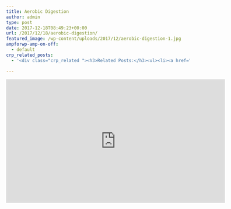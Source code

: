 ```yaml
---
title: Aerobic Digestion
author: admin
type: post
date: 2017-12-18T08:49:23+00:00
url: /2017/12/18/aerobic-digestion/
featured_image: /wp-content/uploads/2017/12/aerobic-digestion-1.jpg
ampforwp-amp-on-off:
  - default
crp_related_posts:
  - '<div class="crp_related "><h3>Related Posts:</h3><ul><li><a href="https://scdhub.org/2017/12/25/wastewater-treatment-and-biosolids-management/"    ><img src="https://scdhub.org/wp-content/uploads/2017/12/wastewater-treatment-and-biosoli-150x150.jpg" alt="Wastewater treatment and Biosolids management" title="Wastewater treatment and Biosolids management" width="150" height="150" class="crp_thumb crp_featured" /><span class="crp_title">Wastewater treatment and Biosolids management</span></a></li><li><a href="https://scdhub.org/2018/01/06/household-and-neighborhood-sanitation-infrastructures-excreta-wastewater-disposal-in-developing-countries/"    ><img src="https://scdhub.org/wp-content/plugins/contextual-related-posts/default.png" alt="Household and neighborhood Sanitation Infrastructures: Excreta, wastewater disposal in developing countries" title="Household and neighborhood Sanitation Infrastructures: Excreta, wastewater disposal in developing countries" width="150" height="150" class="crp_thumb crp_default" /><span class="crp_title">Household and neighborhood Sanitation&hellip;</span></a></li><li><a href="https://scdhub.org/2017/06/11/lead-contamination-beyond-flint-drinking-water-and-childrens-health/"    ><img src="https://scdhub.org/wp-content/uploads/2017/06/Screen-Shot-2017-06-10-at-10.17.39-PM-150x150.png" alt="Lead Contamination Beyond Flint: Drinking Water and Children&#8217;s Health" title="Lead Contamination Beyond Flint: Drinking Water and Children&#8217;s Health" width="150" height="150" class="crp_thumb crp_featured" /><span class="crp_title">Lead Contamination Beyond Flint: Drinking Water and&hellip;</span></a></li><li><a href="https://scdhub.org/2017/10/01/diy-18650-cell-power-wall/"    ><img src="https://scdhub.org/wp-content/uploads/2017/10/Screen-Shot-2017-09-30-at-6.36.35-PM-150x150.png" alt="Home Brewed Power Walls" title="Home Brewed Power Walls" width="150" height="150" class="crp_thumb crp_featured" /><span class="crp_title">Home Brewed Power Walls</span></a></li><li><a href="https://scdhub.org/2017/06/11/masanobu-fukuoka-how-to-make-clay-seed-balls/"    ><img src="https://scdhub.org/wp-content/uploads/2017/06/Screen-Shot-2017-06-10-at-8.22.36-PM-150x150.png" alt="Masanobu Fukuoka How to Make Clay Seed Balls" title="Masanobu Fukuoka How to Make Clay Seed Balls" width="150" height="150" class="crp_thumb crp_featured" /><span class="crp_title">Masanobu Fukuoka How to Make Clay Seed Balls</span></a></li><li><a href="https://scdhub.org/2017/12/12/rainwater-harvesting-combined-with-slow-sand-filter/"    ><img src="https://scdhub.org/wp-content/uploads/2017/12/rainwater-harvesting-combined-wi-150x150.jpg" alt="rainwater harvesting combined with slow sand filter" title="rainwater harvesting combined with slow sand filter" width="150" height="150" class="crp_thumb crp_featured" /><span class="crp_title">rainwater harvesting combined with slow sand filter</span></a></li></ul><div class="crp_clear"></div></div>'

---
```

<iframe width="600" height="338" src="https://www.youtube.com/embed/mGYMxzusI0w?feature=oembed" frameborder="0" gesture="media" allow="encrypted-media" allowfullscreen></iframe>